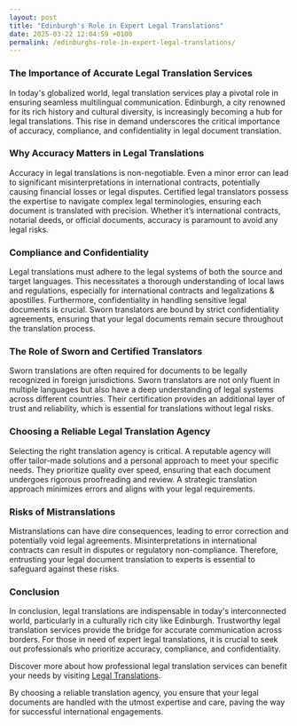 ```yaml
---
layout: post
title: "Edinburgh's Role in Expert Legal Translations"
date: 2025-03-22 12:04:59 +0100
permalink: /edinburghs-role-in-expert-legal-translations/
---
```



### The Importance of Accurate Legal Translation Services

In today's globalized world, legal translation services play a pivotal role in ensuring seamless multilingual communication. Edinburgh, a city renowned for its rich history and cultural diversity, is increasingly becoming a hub for legal translations. This rise in demand underscores the critical importance of accuracy, compliance, and confidentiality in legal document translation.

### Why Accuracy Matters in Legal Translations

Accuracy in legal translations is non-negotiable. Even a minor error can lead to significant misinterpretations in international contracts, potentially causing financial losses or legal disputes. Certified legal translators possess the expertise to navigate complex legal terminologies, ensuring each document is translated with precision. Whether it’s international contracts, notarial deeds, or official documents, accuracy is paramount to avoid any legal risks.

### Compliance and Confidentiality

Legal translations must adhere to the legal systems of both the source and target languages. This necessitates a thorough understanding of local laws and regulations, especially for international contracts and legalizations & apostilles. Furthermore, confidentiality in handling sensitive legal documents is crucial. Sworn translators are bound by strict confidentiality agreements, ensuring that your legal documents remain secure throughout the translation process.

### The Role of Sworn and Certified Translators

Sworn translations are often required for documents to be legally recognized in foreign jurisdictions. Sworn translators are not only fluent in multiple languages but also have a deep understanding of legal systems across different countries. Their certification provides an additional layer of trust and reliability, which is essential for translations without legal risks.

### Choosing a Reliable Legal Translation Agency

Selecting the right translation agency is critical. A reputable agency will offer tailor-made solutions and a personal approach to meet your specific needs. They prioritize quality over speed, ensuring that each document undergoes rigorous proofreading and review. A strategic translation approach minimizes errors and aligns with your legal requirements.

### Risks of Mistranslations

Mistranslations can have dire consequences, leading to error correction and potentially void legal agreements. Misinterpretations in international contracts can result in disputes or regulatory non-compliance. Therefore, entrusting your legal document translation to experts is essential to safeguard against these risks.

### Conclusion

In conclusion, legal translations are indispensable in today's interconnected world, particularly in a culturally rich city like Edinburgh. Trustworthy legal translation services provide the bridge for accurate communication across borders. For those in need of expert legal translations, it is crucial to seek out professionals who prioritize accuracy, compliance, and confidentiality. 

Discover more about how professional legal translation services can benefit your needs by visiting [Legal Translations](https://www.legaltranslations.be/).

By choosing a reliable translation agency, you ensure that your legal documents are handled with the utmost expertise and care, paving the way for successful international engagements.